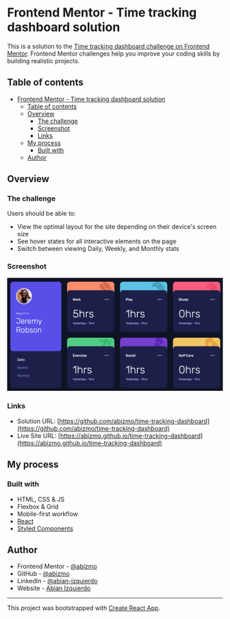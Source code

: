 # Frontend Mentor - Time tracking dashboard solution

This is a solution to the [Time tracking dashboard challenge on Frontend Mentor](https://www.frontendmentor.io/challenges/time-tracking-dashboard-UIQ7167Jw). Frontend Mentor challenges help you improve your coding skills by building realistic projects. 

## Table of contents

- [Frontend Mentor - Time tracking dashboard solution](#frontend-mentor---time-tracking-dashboard-solution)
  - [Table of contents](#table-of-contents)
  - [Overview](#overview)
    - [The challenge](#the-challenge)
    - [Screenshot](#screenshot)
    - [Links](#links)
  - [My process](#my-process)
    - [Built with](#built-with)
  - [Author](#author)

## Overview

### The challenge

Users should be able to:

- View the optimal layout for the site depending on their device's screen size
- See hover states for all interactive elements on the page
- Switch between viewing Daily, Weekly, and Monthly stats

### Screenshot

![](./screenshot.png)

### Links

- Solution URL: [https://github.com/abizmo/time-tracking-dashboard](https://github.com/abizmo/time-tracking-dashboard)
- Live Site URL: [https://abizmo.github.io/time-tracking-dashboard](https://abizmo.github.io/time-tracking-dashboard)

## My process

### Built with

- HTML, CSS & JS
- Flexbox & Grid
- Mobile-first workflow
- [React](https://reactjs.org/)
- [Styled Components](https://styled-components.com/)

## Author

- Frontend Mentor - [@abizmo](https://www.frontendmentor.io/profile/abizmo)
- GitHub - [@abizmo](https://www.github.com/abizmo)
- LinkedIn - [@abian-izquierdo](https://www.linkedin.com/in/abian-izquierdo)
- Website - [Abián Izquierdo](https://www.abizmo.dev)

---

This project was bootstrapped with [Create React App](https://github.com/facebook/create-react-app).